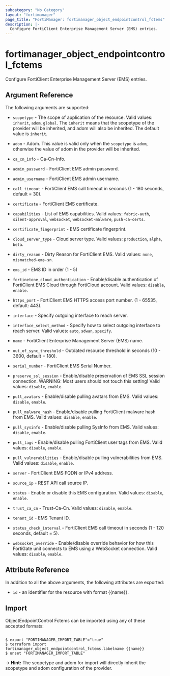 ```yaml
---
subcategory: "No Category"
layout: "fortimanager"
page_title: "FortiManager: fortimanager_object_endpointcontrol_fctems"
description: |-
  Configure FortiClient Enterprise Management Server (EMS) entries.
---
```


# fortimanager_object_endpointcontrol_fctems
Configure FortiClient Enterprise Management Server (EMS) entries.

## Argument Reference


The following arguments are supported:

* `scopetype` - The scope of application of the resource. Valid values: `inherit`, `adom`, `global`. The `inherit` means that the scopetype of the provider will be inherited, and adom will also be inherited. The default value is `inherit`.
* `adom` - Adom. This value is valid only when the `scopetype` is `adom`, otherwise the value of adom in the provider will be inherited.

* `ca_cn_info` - Ca-Cn-Info.
* `admin_password` - FortiClient EMS admin password.
* `admin_username` - FortiClient EMS admin username.
* `call_timeout` - FortiClient EMS call timeout in seconds (1 - 180 seconds, default = 30).
* `certificate` - FortiClient EMS certificate.
* `capabilities` - List of EMS capabilities. Valid values: `fabric-auth`, `silent-approval`, `websocket`, `websocket-malware`, `push-ca-certs`.

* `certificate_fingerprint` - EMS certificate fingerprint.
* `cloud_server_type` - Cloud server type. Valid values: `production`, `alpha`, `beta`.

* `dirty_reason` - Dirty Reason for FortiClient EMS. Valid values: `none`, `mismatched-ems-sn`.

* `ems_id` - EMS ID in order (1 - 5)
* `fortinetone_cloud_authentication` - Enable/disable authentication of FortiClient EMS Cloud through FortiCloud account. Valid values: `disable`, `enable`.

* `https_port` - FortiClient EMS HTTPS access port number. (1 - 65535, default: 443).
* `interface` - Specify outgoing interface to reach server.
* `interface_select_method` - Specify how to select outgoing interface to reach server. Valid values: `auto`, `sdwan`, `specify`.

* `name` - FortiClient Enterprise Management Server (EMS) name.
* `out_of_sync_threshold` - Outdated resource threshold in seconds (10 - 3600, default = 180).
* `serial_number` - FortiClient EMS Serial Number.
* `preserve_ssl_session` - Enable/disable preservation of EMS SSL session connection. WARNING: Most users should not touch this setting! Valid values: `disable`, `enable`.

* `pull_avatars` - Enable/disable pulling avatars from EMS. Valid values: `disable`, `enable`.

* `pull_malware_hash` - Enable/disable pulling FortiClient malware hash from EMS. Valid values: `disable`, `enable`.

* `pull_sysinfo` - Enable/disable pulling SysInfo from EMS. Valid values: `disable`, `enable`.

* `pull_tags` - Enable/disable pulling FortiClient user tags from EMS. Valid values: `disable`, `enable`.

* `pull_vulnerabilities` - Enable/disable pulling vulnerabilities from EMS. Valid values: `disable`, `enable`.

* `server` - FortiClient EMS FQDN or IPv4 address.
* `source_ip` - REST API call source IP.
* `status` - Enable or disable this EMS configuration. Valid values: `disable`, `enable`.

* `trust_ca_cn` - Trust-Ca-Cn. Valid values: `disable`, `enable`.

* `tenant_id` - EMS Tenant ID.
* `status_check_interval` - FortiClient EMS call timeout in seconds (1 - 120 seconds, default = 5).
* `websocket_override` - Enable/disable override behavior for how this FortiGate unit connects to EMS using a WebSocket connection. Valid values: `disable`, `enable`.



## Attribute Reference

In addition to all the above arguments, the following attributes are exported:
* `id` - an identifier for the resource with format {{name}}.

## Import

ObjectEndpointControl Fctems can be imported using any of these accepted formats:
```

$ export "FORTIMANAGER_IMPORT_TABLE"="true"
$ terraform import fortimanager_object_endpointcontrol_fctems.labelname {{name}}
$ unset "FORTIMANAGER_IMPORT_TABLE"
```
-> **Hint:** The scopetype and adom for import will directly inherit the scopetype and adom configuration of the provider.
